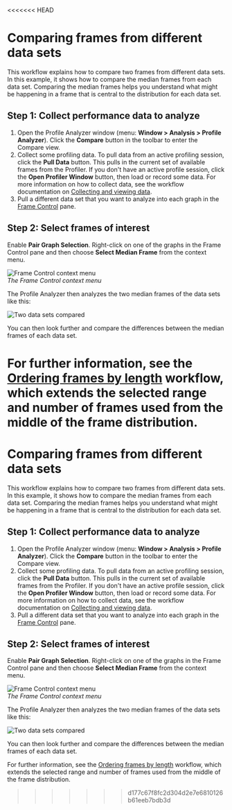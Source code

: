 <<<<<<< HEAD
# Comparing frames from different data sets

This workflow explains how to compare two frames from different data sets. In this example, it shows how to compare the median frames from each data set. Comparing the median frames helps you understand what might be happening in a frame that is central to the distribution for each data set. 

## Step 1: Collect performance data to analyze

1. Open the Profile Analyzer window (menu: **Window &gt; Analysis &gt; Profile Analyzer**). Click the **Compare** button in the toolbar to enter the Compare view.
1. Collect some profiling data. To pull data from an active profiling session, click the **Pull Data** button. This pulls in the current set of available frames from the Profiler. If you don't have an active profile session, click the **Open Profiler Window** button, then load or record some data. For more information on how to collect data, see the workflow documentation on [Collecting and viewing data](collecting-and-viewing-data.md).
1. Pull a different data set that you want to analyze into each graph in the [Frame Control](frame-range-selection.md) pane.

## Step 2: Select frames of interest

Enable **Pair Graph Selection**. Right-click on one of the graphs in the Frame Control pane and then choose **Select Median Frame** from the context menu.

![Frame Control context menu](images/frame-control-context-menu.png)<br/>*The Frame Control context menu*

The Profile Analyzer then analyzes the two median frames of the data sets like this:

![Two data sets compared](images/profile-analyzer-compare-different-data-sets.png)

You can then look further and compare the differences between the median frames of each data set.

For further information, see the [Ordering frames by length](ordering-frames-by-cost.md) workflow, which extends the selected range and number of frames used from the middle of the frame distribution.
=======
# Comparing frames from different data sets

This workflow explains how to compare two frames from different data sets. In this example, it shows how to compare the median frames from each data set. Comparing the median frames helps you understand what might be happening in a frame that is central to the distribution for each data set. 

## Step 1: Collect performance data to analyze

1. Open the Profile Analyzer window (menu: **Window &gt; Analysis &gt; Profile Analyzer**). Click the **Compare** button in the toolbar to enter the Compare view.
1. Collect some profiling data. To pull data from an active profiling session, click the **Pull Data** button. This pulls in the current set of available frames from the Profiler. If you don't have an active profile session, click the **Open Profiler Window** button, then load or record some data. For more information on how to collect data, see the workflow documentation on [Collecting and viewing data](collecting-and-viewing-data.md).
1. Pull a different data set that you want to analyze into each graph in the [Frame Control](frame-range-selection.md) pane.

## Step 2: Select frames of interest

Enable **Pair Graph Selection**. Right-click on one of the graphs in the Frame Control pane and then choose **Select Median Frame** from the context menu.

![Frame Control context menu](images/frame-control-context-menu.png)<br/>*The Frame Control context menu*

The Profile Analyzer then analyzes the two median frames of the data sets like this:

![Two data sets compared](images/profile-analyzer-compare-different-data-sets.png)

You can then look further and compare the differences between the median frames of each data set.

For further information, see the [Ordering frames by length](ordering-frames-by-cost.md) workflow, which extends the selected range and number of frames used from the middle of the frame distribution.
>>>>>>> d177c67f8fc2d304d2e7e6810126b61eeb7bdb3d
